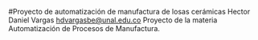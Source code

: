 #Proyecto de automatización de manufactura de losas cerámicas
Hector Daniel Vargas hdvargasbe@unal.edu.co
Proyecto de la materia Automatización de Procesos de Manufactura.
